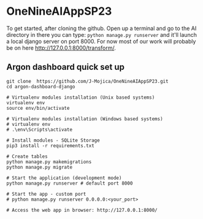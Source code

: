 # OneNineAIAppSP23

To get started, after cloning the github. Open up a terminal and go to the AI directory in there you can type:
`python manage.py runserver` 
and it'll launch a local django server on port 8000. For now most of our work will probably be on here http://127.0.0.1:8000/transform/.

## Argon dashboard quick set up
```
git clone  https://github.com/J-Mojica/OneNineAIAppSP23.git
cd argon-dashboard-django

# Virtualenv modules installation (Unix based systems)
virtualenv env
source env/bin/activate

# Virtualenv modules installation (Windows based systems)
# virtualenv env
# .\env\Scripts\activate

# Install modules - SQLite Storage
pip3 install -r requirements.txt

# Create tables
python manage.py makemigrations
python manage.py migrate

# Start the application (development mode)
python manage.py runserver # default port 8000

# Start the app - custom port
# python manage.py runserver 0.0.0.0:<your_port>

# Access the web app in browser: http://127.0.0.1:8000/
```